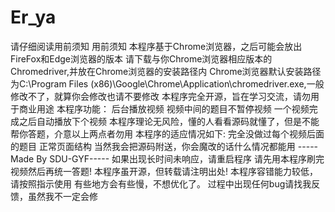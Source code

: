 # Er_ya  
请仔细阅读用前须知
用前须知
本程序基于Chrome浏览器，之后可能会放出FireFox和Edge浏览器的版本
请下载与你Chrome浏览器相应版本的Chromedriver,并放在Chrome浏览器的安装路径内
Chrome浏览器默认安装路径为C:\\Program Files (x86)\\Google\\Chrome\\Application\\chromedriver.exe,一般修改不了，就算你会修改也请不要修改
本程序完全开源，旨在学习交流，请勿用于商业用途
本程序功能：
后台播放视频
视频中间的题目不暂停视频
一个视频完成之后自动播放下个视频
本程序理论无风险，懂的人看看源码就懂了，但是不能帮你答题，介意以上两点者勿用
本程序的适应情况如下:
完全没做过每个视频后面的题目
正常页面结构
当然我会把源码附送，你会魔改的话什么情况都能用
-----Made By SDU-GYF-----
如果出现长时间未响应，请重启程序
请先用本程序刷完视频然后再统一答题!
本程序虽开源，但转载请注明出处!
本程序容错能力较低，请按照指示使用
有些地方会有些慢，不想优化了。
过程中出现任何bug请找我反馈，虽然我不一定会修
